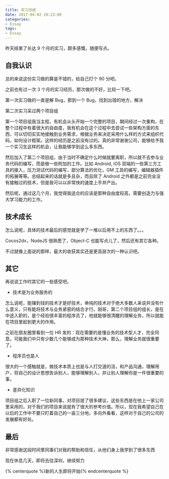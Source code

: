 ```yaml
---
title: 实习总结
date: 2017-04-02 20:23:00
categories:
- Essay
tags:
- Essay
---
```


昨天结束了长达 9 个月的实习，颇多感慨，随便写点。

<!-- more -->

## 自我认识

总的来说这份实习做的算是不错的，给自己打个 90 分吧。

之前也有过一次 3 个月的实习经历，那次做的不好，比较一下吧。

第一次实习做的一直是解 Bug，那到一个 Bug，找到出错的地方，解决

第二次实习呆过两个项目组

第一个项目组我当主程，有机会从头开始一个完整的项目，期间经过一次重构，在整个过程中有着很大的自由度，我有机会在这个过程中去尝试一些架构方面的东西，可以切切实实地接触到业务需求，根据业务来决定采用什么样的方式来组织代码，如何设计框架。这样的经历是之前没有过的。真的非常谢谢公司，能够给予我一个实习生这样的机会，让我能够学到这么多东西。

然后加入了第二个项目组，由于当时不确定什么时候就要离职，所以就不去参与业务代码的编写，而是做一些附加的工作。比如 Android, iOS 双端的一些第三方工具的接入，压力测试代码的编写，部分算法的优化，GM 工具的编写，编辑器插件的拓展等等。总结起来的话就是多且杂，而且除了 Android 之外都是之前完全没有接触过的技术，但是我可以以非常快的速度上手并产出。

然后呢，通过这几个月，我觉得我适合的应该是那种自由度较高，需要创造力与强大学习能力的工作。

## 技术成长

怎么说呢，具体的技术最后的感觉就是学了一堆以后用不上的东西了。。。

Cocos2dx，NodeJS 很熟悉了，Object-C 也能写点儿了，然后还有其它各种。

不过就像上面说的那样，最大的收获其实还是更高层次的一种认识吧。


## 其它

再说说工作时其它的一些感受吧。

* 技术是为业务服务的

怎么说呢，能赚到钱的技术才是好技术，单纯的技术对于绝大多数人来说并没有什么意义，只有能将技术与业务紧密的结合才行。刚哥，第二个项目组的组长，是在中途入职的，是个经验很丰富的程序员了，他就能够很清醒的理解业务，所以就能在项目里起到更大的作用。

之前在朋友圈里看到一位 HR 发的：现在需要的是懂业务的技术型人才，完全同意。可能我们中只有少数几个能够成为那种技术大神，那么，理解业务就很重要了。

* 程序员也是人

很大的一个感触就是，做技术本质上也是与人打交道的活，和产品沟通，理解用户，将自己的设计思想告诉别人，能够理解别人，并让别人理解你是一件很重要的事。

* 差异化知识

项目组之后入职了一位新同事，对项目提了很多建议，这些东西是在他上一家公司里采用的，对于我们的项目来说就有了很大的参考价值。所以，现在我希望自己在以后的工作中不要只盯着自己的一亩三分地，多向外看看，这样对于自己的公司的发展都有好处。


## 最后

非常感谢这段时间里同事们对我的帮助和信任，从他们身上我学到了很多东西

现在休息几天，即将去往深圳，继续努力

{% centerquote %}新的人生即将开始{% endcenterquote %}
